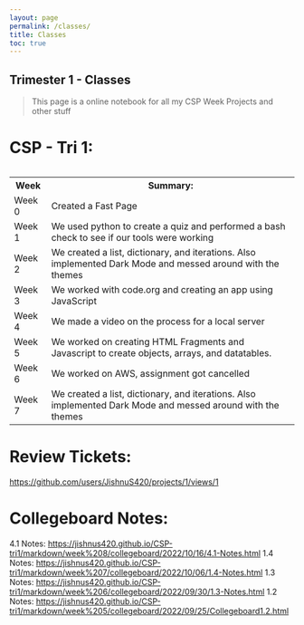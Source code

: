 ```yaml
---
layout: page
permalink: /classes/
title: Classes
toc: true
---
```

## Trimester 1 - Classes
> This page is a online notebook for all my CSP Week Projects and other stuff
 
# CSP - Tri 1:
<table>
    <table>
    <tr>
        <th>Week</th>
        <th>Summary:</th>
    </tr>
    <tr>
        <td>Week 0</td>
        <td>Created a Fast Page</td>
    </tr>
    <tr>
        <td>Week 1</td>
        <td>We used python to create a quiz and performed a bash check to see if our tools were working</td>
    </tr>
    <tr>
        <td>Week 2</td>
        <td>We created a list, dictionary, and iterations. Also implemented Dark Mode and messed around with the themes</td>
    </tr>
    <tr>
        <td>Week 3</td>
        <td>We worked with code.org and creating an app using JavaScript</td>
    </tr>
    <tr>
        <td>Week 4</td>
        <td>We made a video on the process for a local server</td>
    </tr>
    <tr>
        <td>Week 5</td>
        <td>We worked on creating HTML Fragments and Javascript to create objects, arrays, and datatables.</td>
    </tr>
    <tr>
        <td>Week 6</td>
        <td>We worked on AWS, assignment got cancelled</td>
    </tr>
    <tr>
        <td>Week 7</td>
        <td>We created a list, dictionary, and iterations. Also implemented Dark Mode and messed around with the themes</td>
    </tr>
</table>

# Review Tickets: 
https://github.com/users/JishnuS420/projects/1/views/1

# Collegeboard Notes:
4.1 Notes: https://jishnus420.github.io/CSP-tri1/markdown/week%208/collegeboard/2022/10/16/4.1-Notes.html
1.4 Notes: https://jishnus420.github.io/CSP-tri1/markdown/week%207/collegeboard/2022/10/06/1.4-Notes.html
1.3 Notes: https://jishnus420.github.io/CSP-tri1/markdown/week%206/collegeboard/2022/09/30/1.3-Notes.html
1.2 Notes: https://jishnus420.github.io/CSP-tri1/markdown/week%205/collegeboard/2022/09/25/Collegeboard1.2.html

